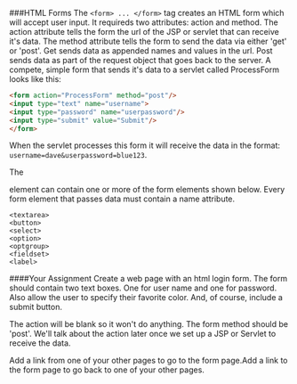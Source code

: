 <!--djw:done-->
###HTML Forms
The ```<form> ... </form>``` tag creates an HTML form which will accept user input. It requireds two attributes: action and method. The action attribute tells the form the url of the JSP or servlet that can receive it's data. The method attribute tells the form to send the data via either 'get' or 'post'. Get sends data as appended names and values in the url. Post sends data as part of the request object that goes back to the server.
A compete, simple form that sends it's data to a servlet called ProcessForm looks like this: 

```html
<form action="ProcessForm" method="post"/>
<input type="text" name="username">
<input type="password" name="userpassword"/>
<input type="submit" value="Submit"/>
</form>
```
When the servlet processes this form it will receive the data in the format:<br/>
```username=dave&userpassword=blue123```.

The <form> element can contain one or more of the form elements shown below. Every form element that passes data must contain a name attribute. 
```<input>
<textarea>
<button>
<select>
<option>
<optgroup>
<fieldset>
<label>
```

####Your Assignment
Create a web page with an html login form. The form should contain two text boxes. One for user name and one for password. Also allow the user to specify their favorite color. And, of course, include a submit button.

The action will be blank so it won't do anything. The form method should be 'post'. We'll talk about the action later once we set up a JSP or Servlet to receive the data.

Add a link from one of your other pages to go to the form page.Add a link to the form page to go back to one of your other pages. 

